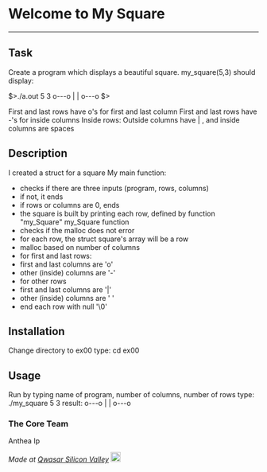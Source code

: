 # Welcome to My Square
***

## Task
Create a program which displays a beautiful square.
my_square(5,3) should display:

$>./a.out 5 3
o---o
|   |
o---o
$>


First and last rows have o's for first and last column
First and last rows have -'s for inside columns
Inside rows: Outside columns have | , and inside columns are spaces

## Description
I created a struct for a square
My main function:
 - checks if there are three inputs (program, rows, columns)
 - if not, it ends
 - if rows or columns are 0, ends
 - the square is built by printing each row, defined by function "my_Square"
my_Square function
 - checks if the malloc does not error
 - for each row, the struct square's array will be a row
 - malloc based on number of columns
 - for first and last rows:
  - first and last columns are 'o'
  - other (inside) columns are '-'
 - for other rows   
  - first and last columns are '|'
  - other (inside) columns are ' '
 - end each row with null '\0' 

## Installation
Change directory to ex00
type: cd ex00

## Usage
Run by typing name of program, number of columns, number of rows
type: ./my_square 5 3 
result:
o---o
|   |
o---o

### The Core Team
Anthea Ip

<span><i>Made at <a href='https://qwasar.io'>Qwasar Silicon Valley</a></i></span>
<span><img alt='Qwasar Silicon Valley Logo' src='https://storage.googleapis.com/qwasar-public/qwasar-logo_50x50.png' width='20px'></span>
